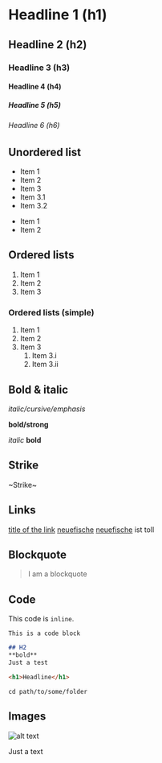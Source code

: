 # Headline 1 (h1) 
## Headline 2 (h2)
### Headline 3 (h3)
#### Headline 4 (h4)
##### Headline 5 (h5)
###### Headline 6 (h6)

## Unordered list

* Item 1
* Item 2
* Item 3
 * Item 3.1
 * Item 3.2
 
 - Item 1
 - Item 2

## Ordered lists 
1. Item 1
2. Item 2
3. Item 3

### Ordered lists (simple)
1. Item 1
1. Item 2
1. Item 3
    1. Item 3.i
    1. Item 3.ii

## Bold & italic

*italic/cursive/emphasis*

**bold/strong**

_italic_
__bold__

## Strike
~Strike~

## Links
[title of the link](https://neuefische.de)
[neuefische][neuefische]
[neuefische][neuefische] ist toll


## Blockquote
> I am a blockquote

## Code
This code is `inline`.

```
This is a code block
```
```md
## H2
**bold**
Just a test
```

```html
<h1>Headline</h1>
```
```shell
cd path/to/some/folder
```

## Images
![alt text](https://images.unsplash.com/photo-1616589474349-fb07c1472104?ixlib=rb-1.2.1&ixid=MnwxMjA3fDB8MHxwaG90by1wYWdlfHx8fGVufDB8fHx8&auto=format&fit=crop&w=871&q=80)


[neuefische]: https://www.neuefische.de
[google]: https://www.google.com

Just a text
